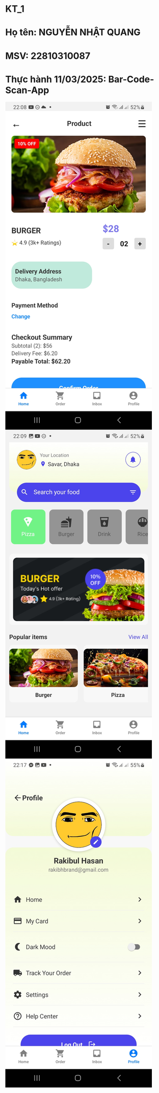 # KT_1
# Họ tên: NGUYỄN NHẬT QUANG
# MSV: 22810310087
# Thực hành 11/03/2025: Bar-Code-Scan-App
![Screenshot1](/assets/image/Screenshot_20250328_220853_ExpoGo.jpg)
![Screenshot1](/assets/image/Screenshot_20250328_220901_ExpoGo.jpg)
![Screenshot1](/assets/image/Screenshot_20250328_221742_ExpoGo.jpg)

